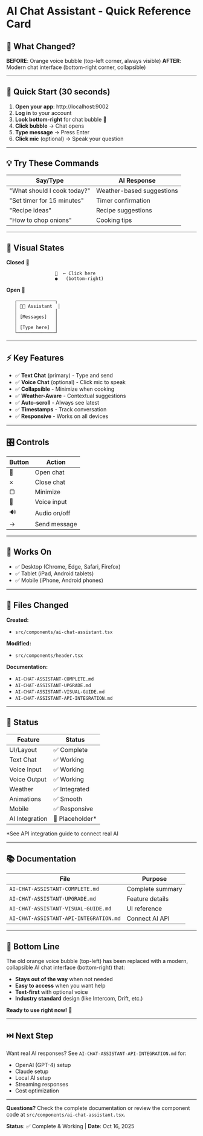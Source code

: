 # AI Chat Assistant - Quick Reference Card

## 🎯 What Changed?

**BEFORE**: Orange voice bubble (top-left corner, always visible)
**AFTER**: Modern chat interface (bottom-right corner, collapsible)

---

## 🚀 Quick Start (30 seconds)

1. **Open your app**: http://localhost:9002
2. **Log in** to your account
3. **Look bottom-right** for chat bubble 💬
4. **Click bubble** → Chat opens
5. **Type message** → Press Enter
6. **Click mic** (optional) → Speak your question

---

## 💡 Try These Commands

| Say/Type | AI Response |
|----------|-------------|
| "What should I cook today?" | Weather-based suggestions |
| "Set timer for 15 minutes" | Timer confirmation |
| "Recipe ideas" | Recipe suggestions |
| "How to chop onions" | Cooking tips |

---

## 🎨 Visual States

**Closed** 🔵
```
                  💬  ← Click here
                  ●   (bottom-right)
```

**Open** 📱
```
   ┌──────────────┐
   │ 🧑‍🍳 Assistant  │
   │              │
   │ [Messages]   │
   │              │
   │ [Type here]  │
   └──────────────┘
```

---

## ⚡ Key Features

- ✅ **Text Chat** (primary) - Type and send
- ✅ **Voice Chat** (optional) - Click mic to speak
- ✅ **Collapsible** - Minimize when cooking
- ✅ **Weather-Aware** - Contextual suggestions
- ✅ **Auto-scroll** - Always see latest
- ✅ **Timestamps** - Track conversation
- ✅ **Responsive** - Works on all devices

---

## 🎛️ Controls

| Button | Action |
|--------|--------|
| 💬 | Open chat |
| × | Close chat |
| ▢ | Minimize |
| 🎤 | Voice input |
| 🔊 | Audio on/off |
| → | Send message |

---

## 📱 Works On

- ✅ Desktop (Chrome, Edge, Safari, Firefox)
- ✅ Tablet (iPad, Android tablets)
- ✅ Mobile (iPhone, Android phones)

---

## 🔧 Files Changed

**Created:**
- `src/components/ai-chat-assistant.tsx`

**Modified:**
- `src/components/header.tsx`

**Documentation:**
- `AI-CHAT-ASSISTANT-COMPLETE.md`
- `AI-CHAT-ASSISTANT-UPGRADE.md`
- `AI-CHAT-ASSISTANT-VISUAL-GUIDE.md`
- `AI-CHAT-ASSISTANT-API-INTEGRATION.md`

---

## 🚦 Status

| Feature | Status |
|---------|--------|
| UI/Layout | ✅ Complete |
| Text Chat | ✅ Working |
| Voice Input | ✅ Working |
| Voice Output | ✅ Working |
| Weather | ✅ Integrated |
| Animations | ✅ Smooth |
| Mobile | ✅ Responsive |
| AI Integration | 🔄 Placeholder* |

*See API integration guide to connect real AI

---

## 📚 Documentation

| File | Purpose |
|------|---------|
| `AI-CHAT-ASSISTANT-COMPLETE.md` | Complete summary |
| `AI-CHAT-ASSISTANT-UPGRADE.md` | Feature details |
| `AI-CHAT-ASSISTANT-VISUAL-GUIDE.md` | UI reference |
| `AI-CHAT-ASSISTANT-API-INTEGRATION.md` | Connect AI API |

---

## 🎯 Bottom Line

The old orange voice bubble (top-left) has been replaced with a modern, collapsible AI chat interface (bottom-right) that:
- **Stays out of the way** when not needed
- **Easy to access** when you want help
- **Text-first** with optional voice
- **Industry standard** design (like Intercom, Drift, etc.)

**Ready to use right now!** 🎉

---

## ⏭️ Next Step

Want real AI responses? See `AI-CHAT-ASSISTANT-API-INTEGRATION.md` for:
- OpenAI (GPT-4) setup
- Claude setup  
- Local AI setup
- Streaming responses
- Cost optimization

---

**Questions?** Check the complete documentation or review the component code at `src/components/ai-chat-assistant.tsx`.

**Status**: ✅ Complete & Working | **Date**: Oct 16, 2025
